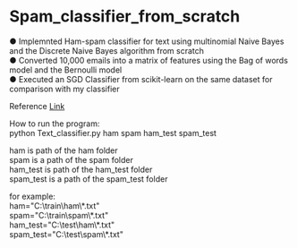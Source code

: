 # Spam_classifier_from_scratch
● Implemnted Ham-spam classifier for text using multinomial Naive Bayes and the Discrete Naive Bayes algorithm from scratch </br>
● Converted 10,000 emails into a matrix of features using the Bag of words model and the Bernoulli model </br>
● Executed an SGD Classifier from scikit-learn on the same dataset for comparison with my classifier</br>

Reference [Link](https://www.youtube.com/watch?v=OWGVQfuvNMk&t)

How to run the program: </br>
python Text_classifier.py ham spam ham_test spam_test 

ham is path of the ham folder </br> 
spam is a path of the spam folder </br>
ham_test is path of the ham_test folder </br> 
spam_test is a path of the spam_test folder </br>

for example: </br>
ham="C:\\train\\ham\\\*.txt" </br>
spam="C:\\train\\spam\\\*.txt" </br>
ham_test="C:\\test\\ham\\\*.txt" </br>
spam_test="C:\\test\\spam\\\*.txt" </br>
